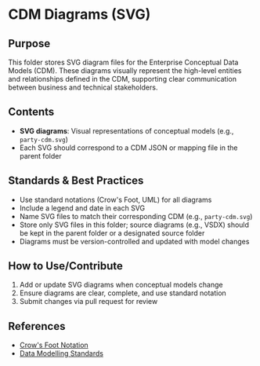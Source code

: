 # CDM Diagrams (SVG)

## Purpose
This folder stores SVG diagram files for the Enterprise Conceptual Data Models (CDM). These diagrams visually represent the high-level entities and relationships defined in the CDM, supporting clear communication between business and technical stakeholders.

## Contents
- **SVG diagrams**: Visual representations of conceptual models (e.g., `party-cdm.svg`)
- Each SVG should correspond to a CDM JSON or mapping file in the parent folder

## Standards & Best Practices
- Use standard notations (Crow's Foot, UML) for all diagrams
- Include a legend and date in each SVG
- Name SVG files to match their corresponding CDM (e.g., `party-cdm.svg`)
- Store only SVG files in this folder; source diagrams (e.g., VSDX) should be kept in the parent folder or a designated source folder
- Diagrams must be version-controlled and updated with model changes

## How to Use/Contribute
1. Add or update SVG diagrams when conceptual models change
2. Ensure diagrams are clear, complete, and use standard notation
3. Submit changes via pull request for review

## References
- [Crow's Foot Notation](https://vertabelo.com/blog/crow-s-foot-notation)
- [Data Modelling Standards](../../README.md) 